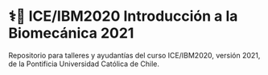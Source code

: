 # ⚕️🔧 ICE/IBM2020 Introducción a la Biomecánica 2021

Repositorio para talleres y ayudantías del curso ICE/IBM2020, versión 2021, de la Pontificia Universidad Católica de Chile.
